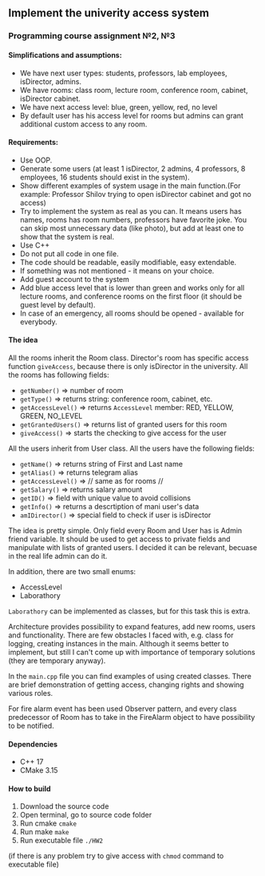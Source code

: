 ## Implement the univerity access system
### Programming course assignment №2, №3

#### Simplifications and assumptions:  
- We have next user types: students, professors, lab employees, isDirector, admins.
- We have rooms: class room, lecture room, conference room, cabinet, isDirector cabinet.
- We have next access level: blue, green, yellow, red, no level
- By default user has his access level for rooms but admins can grant additional custom access to any room.

#### Requirements:
- Use OOP.
- Generate some users (at least 1 isDirector, 2 admins, 4 professors, 8 employees, 16 students should exist in the system).
- Show different examples of system usage in the main function.(For example: Professor Shilov trying to open isDirector cabinet and got no access)
- Try to implement the system as real as you can. It means users has names, rooms has room numbers, professors have favorite joke. You can skip most unnecessary data (like photo), but add at least one to show that the system is real.
- Use C++
- Do not put all code in one file.
- The code should be readable, easily modifiable, easy extendable.
- If something was not mentioned - it means on your choice.
- Add guest account to the system
- Add blue access level that is lower than green and works only for all lecture rooms, and conference rooms on the first floor (it should be guest level by default).
- In case of an emergency, all rooms should be opened - available for everybody.

#### The idea
All the rooms inherit the Room class. Director's room has specific
access function `giveAccess`, because there is only isDirector in the university.
All the rooms has following fields:
- `getNumber()` => number of room
- `getType()` => returns string: conference room, cabinet, etc. 
- `getAccessLevel()` => returns `AccessLevel` member: RED, YELLOW, GREEN, NO_LEVEL
- `getGrantedUsers()` => returns list of granted users for this room
- `giveAccess()` => starts the checking to give access for the user

All the users inherit from User class.
All the users have the following fields:
- `getName()` => returns string of First and Last name
- `getAlias()` => returns telegram alias
- `getAccessLevel()` => // same as for rooms //
- `getSalary()` => returns salary amount
- `getID()` => field with unique value to avoid collisions
- `getInfo()` => returns a descrtiption of mani user's data
- `amIDirector()` => special field to check if user is isDirector

The idea is pretty simple. Only field every Room and User has is Admin friend variable.
It should be used to get access to private fields and manipulate with lists of granted users.
I decided it can be relevant, becuase in the real life admin can do it.

In addition, there are two small enums:
- AccessLevel
- Laborathory

`Laborathory` can be implemented as classes, but for this task this is extra.

Architecture provides possibility to expand features, add new rooms, users and functionality.
There are few obstacles I faced with, e.g. class for logging, creating instances in the main.
Although it seems better to implement, but still I can't come up with importance of temporary solutions (they are temporary anyway).

In the `main.cpp` file you can find examples of using created classes.
There are brief demonstration of getting access, changing rights and showing various roles. 

For fire alarm event has been used Observer pattern, and every class predecessor of Room has to take in the FireAlarm object to have possibility to be notified.

#### Dependencies
- C++ 17
- CMake 3.15

#### How to build
1. Download the source code
2. Open terminal, go to source code folder
3. Run cmake `cmake`
4. Run make `make`
5. Run executable file `./HW2`

(if there is any problem try to give access with `chmod` command to executable file)
